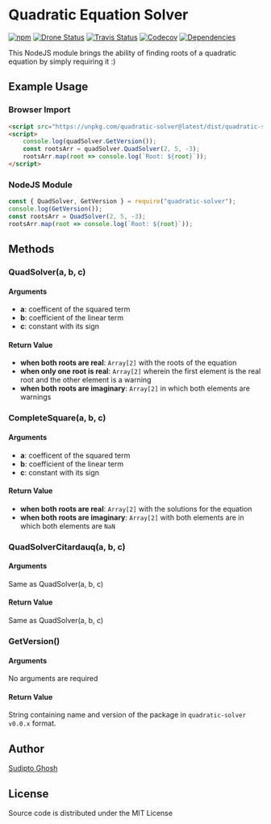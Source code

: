 # Quadratic Equation Solver

[![npm](https://img.shields.io/npm/v/quadratic-solver.svg?logo=npm&style=flat-square)](https://www.npmjs.com/package/quadratic-solver)
[![Drone Status](https://img.shields.io/drone/build/sudipto/quadratic-solver.svg?logo=drone&server=https%3A%2F%2Fci.ghosh.pro&style=flat-square&label=build)](https://ci.ghosh.pro/sudipto/quadratic-solver)
[![Travis Status](https://img.shields.io/travis/sudiptog81/quadratic-solver.svg?logo=travis&style=flat-square&label=build)](https://travis-ci.org/sudiptog81/quadratic-solver)
[![Codecov](https://img.shields.io/codecov/c/github/sudiptog81/quadratic-solver.svg?style=flat-square)](https://codecov.io/gh/sudiptog81/quadratic-solver)
[![Dependencies](https://img.shields.io/david/sudiptog81/quadratic-solver.svg?style=flat-square)](https://git.ghosh.pro/sudipto/quadratic-solver/src/branch/master/package.json)

This NodeJS module brings the ability of finding roots of a quadratic equation by simply requiring it :)

## Example Usage

### Browser Import

```html
<script src="https://unpkg.com/quadratic-solver@latest/dist/quadratic-solver.js"></script>
<script>
    console.log(quadSolver.GetVersion());
    const rootsArr = quadSolver.QuadSolver(2, 5, -3);
    rootsArr.map(root => console.log(`Root: ${root}`));
</script>
```

### NodeJS Module

```js
const { QuadSolver, GetVersion } = require("quadratic-solver");
console.log(GetVersion());
const rootsArr = QuadSolver(2, 5, -3);
rootsArr.map(root => console.log(`Root: ${root}`));
```

## Methods

### QuadSolver(a, b, c)

#### Arguments

- **a**: coefficent of the squared term
- **b**: coefficient of the linear term
- **c**: constant with its sign

#### Return Value

- **when both roots are real**: `Array[2]` with the roots of the equation
- **when only one root is real**: `Array[2]` wherein the first element is the real root and the other element is a warning
- **when both roots are imaginary**: `Array[2]` in which both elements are warnings

### CompleteSquare(a, b, c)

#### Arguments

- **a**: coefficent of the squared term
- **b**: coefficient of the linear term
- **c**: constant with its sign

#### Return Value

- **when both roots are real**: `Array[2]` with the solutions for the equation
- **when both roots are imaginary**: `Array[2]` with both elements are in which both elements are `NaN`

### QuadSolverCitardauq(a, b, c)

#### Arguments

Same as QuadSolver(a, b, c)

#### Return Value

Same as QuadSolver(a, b, c)

### GetVersion()

#### Arguments

No arguments are required

#### Return Value

String containing name and version of the package in `quadratic-solver v0.0.x` format.

## Author

[Sudipto Ghosh](https://sudipto.ghosh.pro)

## License

Source code is distributed under the MIT License
